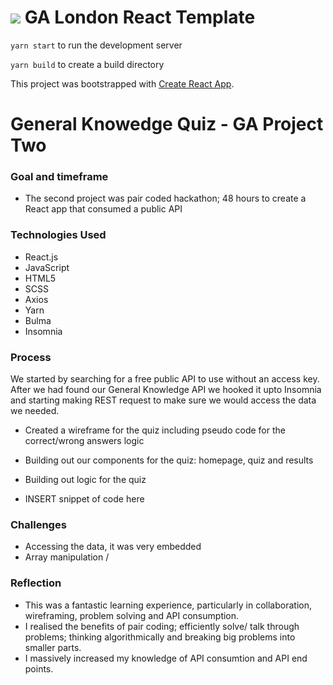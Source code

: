 # ![](https://ga-dash.s3.amazonaws.com/production/assets/logo-9f88ae6c9c3871690e33280fcf557f33.png) GA London React Template

`yarn start` to run the development server

`yarn build` to create a build directory


This project was bootstrapped with [Create React App](https://github.com/facebook/create-react-app).

# General Knowedge Quiz - GA Project Two 

### Goal and timeframe 

- The second project was pair coded hackathon; 48 hours to create a React app that consumed a public API 

### Technologies Used

- React.js
- JavaScript
- HTML5 
- SCSS
- Axios
- Yarn 
- Bulma 
- Insomnia 

### Process

We started by searching for a free public API to use without an access key. After we had found our General Knowledge API we hooked it upto Insomnia and starting making REST request to make sure we would access the data we needed. 

- Created a wireframe for the quiz including pseudo code for the correct/wrong answers logic
- Building out our components for the quiz: homepage, quiz and results
- Building out logic for the quiz 

- INSERT snippet of code here

### Challenges 
- Accessing the data, it was very embedded 
- Array manipulation /

### Reflection 
- This was a fantastic learning experience, particularly in collaboration, wireframing, problem solving and API consumption.
- I realised the benefits of pair coding; efficiently solve/ talk through problems; thinking algorithmically and breaking big problems into smaller parts.
- I massively increased my knowledge of API consumtion and API end points. 


